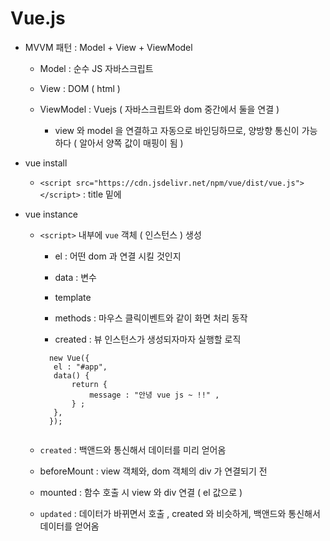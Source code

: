 # Vue.js

- MVVM 패턴 : Model + View + ViewModel 

    - Model : 순수 JS 자바스크립트 

    - View : DOM ( html ) 

    - ViewModel : Vuejs ( 자바스크립트와 dom 중간에서 둘을 연결 ) 
    
        - view 와 model 을 연결하고 자동으로 바인딩하므로, 양방향 통신이 가능하다 ( 알아서 양쪽 값이 매핑이 됨 ) 

- vue install 

    - `<script src="https://cdn.jsdelivr.net/npm/vue/dist/vue.js"></script>` : title 밑에 

- vue instance 

    - `<script>` 내부에 `vue` 객체 ( 인스턴스 ) 생성 

         - el : 어떤 dom 과 연결 시킬 것인지 
          
         - data : 변수 

         - template 
         
         - methods : 마우스 클릭이벤트와 같이 화면 처리 동작  

         - created : 뷰 인스턴스가 생성되자마자 실행할 로직 
         ```
           new Vue({
            el : "#app",
            data() {
                return {
                    message : "안녕 vue js ~ !!" , 
                } ; 
            },
           });
          
    - `created` : 백앤드와 통신해서 데이터를 미리 얻어옴 
    
    - beforeMount : view 객체와, dom 객체의 div 가 연결되기 전 

    - mounted : 함수 호출 시 view 와 div 연결 ( el 값으로 ) 

    - `updated` : 데이터가 바뀌면서 호출 , created 와 비슷하게, 백앤드와 통신해서 데이터를 얻어옴 
           
           
